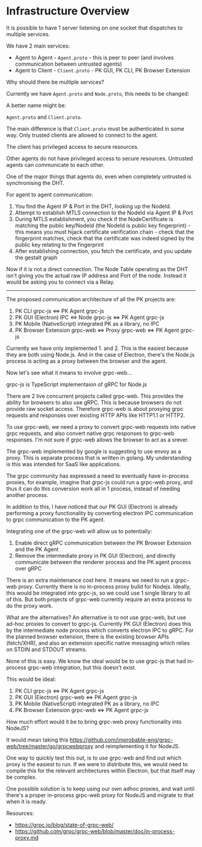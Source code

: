 # Infrastructure Overview

It is possible to have 1 server listening on one socket that dispatches to multiple services.

We have 2 main services:

- Agent to Agent - `Agent.proto` - this is peer to peer (and involves communication between untrusted agents)
- Agent to Client - `Client.proto` - PK GUI, PK CLI, PK Browser Extension

Why should there be multiple services?

Currently we have `Agent.proto` and `Node.proto`, this needs to be changed:

A better name might be:

`Agent.proto` and `Client.proto`.

The main difference is that `Client.proto` must be authenticated in some way. Only trusted clients are allowed to connect to the agent.

The client has privileged access to secure resources.

Other agents do not have privileged access to secure resources. Untrusted agents can communicate to each other.

One of the major things that agents do, even when completely untrusted is synchronising the DHT.

For agent to agent communication:

1. You find the Agent IP & Port in the DHT, looking up the NodeId.
2. Attempt to establish MTLS connection to the NodeId via Agent IP & Port
3. During MTLS establishment, you check if the NodeCertificate is matching the public key/NodeId (the NodeId is public key fingerprint) - this means you must hijack certificate verification chain - check that the fingerprint matches, check that the certificate was indeed signed by the public key relating to the fingerprint
4. After establishing connection, you fetch the certificate, and you update the gestalt graph

Now if it is not a direct connection. The Node Table operating as the DHT isn't giving you the actual raw IP address and Port of the node. Instead it would be asking you to connect via a Relay.

---

The proposed communication architecture of all the PK projects are:

1. PK CLI grpc-js <=> PK Agent grpc-js
2. PK GUI (Electron) IPC <=> Node grpc-js <=> PK Agent grpc-js
3. PK Mobile (NativeScript) integrated PK as a library, no IPC
4. PK Browser Extension grpc-web <=> Proxy grpc-web <=> PK Agent grpc-js

Currently we have only implemented 1. and 2. This is the easiest because they
are both using Node.js. And in the case of Electron, there's the Node.js
process is acting as a proxy between the browser and the agent.

Now let's see what it means to involve grpc-web...

grpc-js is TypeScript implementaion of gRPC for Node.js

There are 2 live concurrent projects called grpc-web. This provides the ability
for browsers to also use gRPC. This is because browsers do not provide raw
socket access. Therefore grpc-web is about proxying grpc requests and responses
over existing HTTP APIs like HTTP1.1 or HTTP2.

To use grpc-web, we need a proxy to convert grpc-web requests into native grpc
requests, and also convert native grpc responses to grpc-web responses. I'm not
sure if grpc-web allows the browser to act as a srever.

The grpc-web implemented by google is suggesting to use envoy as a proxy. This
is separate process that is written in golang. My understanding is this was
intended for SaaS like applications.

The grpc community has expressed a need to eventually have in-process proxies,
for example, imagine that grpc-js could run a grpc-web proxy, and thus it can
do this conversion work all in 1 process, instead of needing another process.

In addition to this, I have noticed that our PK GUI (Electron) is already
performing a proxy functionality by converting electron IPC communication to
grpc communication to the PK agent.

Integrating one of the grpc-web will allow us to potentially:

1. Enable direct gRPC communication between the PK Browser Extension and the PK Agent
2. Remove the intermediate proxy in PK GUI (Electron), and directly communicate between the renderer process and the PK agent process over gRPC

There is an extra maintenance cost here. It means we need to run a grpc-web
proxy. Currently there is no in-process proxy build for Nodejs. Ideally, this
would be integrated into grpc-js, so we could use 1 single library to all of
this. But both projects of grpc-web currently require an extra process to do the
proxy work.

What are the alternatives? An alternative is to not use grpc-web, but use ad-hoc
proxies to convert to grpc-js. Currently PK GUI (Electron) does this by the
intermediate node process which converts electron IPC to gRPC. For the planned
browser extension, there is the existing browser APIs (fetch/XHR), and also an
extension specific native messaging which relies on STDIN and STDOUT streams.

None of this is easy. We know the ideal would be to use grpc-js that had
in-process grpc-web integration, but this doesn't exist.

This would be ideal:

1. PK CLI grpc-js <=> PK Agent grpc-js
2. PK GUI (Electron) grpc-web <=> PK Agent grpc-js
3. PK Mobile (NativeScript) integrated PK as a library, no IPC
4. PK Browser Extension grpc-web <=> PK Agent grpc-js

How much effort would it be to bring grpc-web proxy functionality into NodeJS?

It would mean taking this https://github.com/improbable-eng/grpc-web/tree/master/go/grpcwebproxy and reimplementing it for NodeJS.

One way to quickly test this out, is to use grpc-web and find out which proxy is the easiest to run. If we were to distribute this, we would need to compile this for the relevant architectures within Electron, but that itself may be complex.

One possible solution is to keep using our own adhoc proxies, and wait until there's a proper in-process grpc-web proxy for NodeJS and migrate to that when it is ready.

Resources:

- https://grpc.io/blog/state-of-grpc-web/
- https://github.com/grpc/grpc-web/blob/master/doc/in-process-proxy.md
